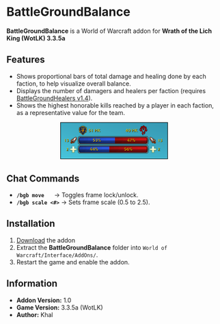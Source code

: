 # BattleGroundBalance
**BattleGroundBalance** is a World of Warcraft addon for **Wrath of the Lich King (WotLK) 3.3.5a**  

## Features  
- Shows proportional bars of total damage and healing done by each faction, to help visualize overall balance. 
- Displays the number of damagers and healers per faction (requires [BattleGroundHealers v1.4](https://github.com/KhalGH/BattleGroundHealers-WotLK/releases/tag/v1.4)).
- Shows the highest honorable kills reached by a player in each faction, as a representative value for the team.

<p align="center">
  <img src="https://raw.githubusercontent.com/KhalGH/BattleGroundBalance-WotLK/refs/heads/main/BattleGroundBalance/Artwork/Screenshot.PNG" 
       alt="BattleGroundBalance Preview" width="50%">
</p>

## Chat Commands  
- **`/bgb move`** &nbsp; &nbsp;&nbsp; → Toggles frame lock/unlock.
- **`/bgb scale <#>`** → Sets frame scale (0.5 to 2.5).  

## Installation  
1. [Download](https://github.com/KhalGH/BattleGroundBalance-WotLK/releases/download/v1.0/BattleGroundBalance-v1.0.zip) the addon
2. Extract the **BattleGroundBalance** folder into `World of Warcraft/Interface/AddOns/`.  
3. Restart the game and enable the addon.  

## Information  
- **Addon Version:** 1.0  
- **Game Version:** 3.3.5a (WotLK)  
- **Author:** Khal  
